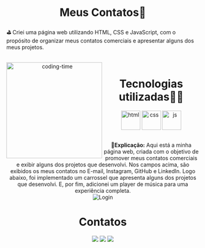 <h1 align="center"> Meus Contatos📱 </h1>

**⛳** Criei uma página web utilizando HTML, CSS e JavaScript, com o propósito de organizar meus contatos comerciais e apresentar alguns dos meus projetos.

<div  align="center"> 
  <div style="display: inline_block"><br>
    <img align="left" height="250" alt="coding-time" src="code.gif">
    <h1 align="center"> Tecnologias utilizadas👨‍💻 </h1>
    <img align="center" width="50" alt="html"  src="https://cdn.jsdelivr.net/gh/devicons/devicon/icons/html5/html5-original.svg">
    <img align="center" width="50" alt="css" src="https://cdn.jsdelivr.net/gh/devicons/devicon/icons/css3/css3-original.svg">
    <img align="center"  width="50" alt="js" src="https://cdn.jsdelivr.net/gh/devicons/devicon/icons/javascript/javascript-plain.svg"> 
</div> 
 
<br>

**📌Explicação:** Aqui está a minha página web, criada com o objetivo de promover meus contatos comerciais e exibir alguns dos projetos que desenvolvi. Nos campos acima, são exibidos os meus contatos no E-mail, Instagram, GitHub e LinkedIn. Logo abaixo, foi implementado um carrossel que apresenta alguns dos projetos que desenvolvi. E, por fim, adicionei um player de música para uma experiência completa.
<br>
<img align="center"  alt="Login"  src="https://github.com/brenno-0923/Meu-contato/assets/85687957/802de83f-9687-4aa9-bd09-19748534eed2"> <p>

  <h1 align="center"> Contatos </h1>
  <a href="https://www.instagram.com/brennoproject/" target="_blank"><img src="https://img.shields.io/badge/-Instagram-%23E4405F?style=for-the-badge&logo=instagram&logoColor=white" target="_blank"></a>
  <a href = "mailto:brennoricardo62@gmail.com"><img src="https://img.shields.io/badge/-Gmail-%23333?style=for-the-badge&logo=gmail&logoColor=white" target="_blank"></a>
 <a href="https://www.linkedin.com/in/brenno-ricardo-9ab051219/" target="_blank"><img src="https://img.shields.io/badge/-LinkedIn-%230077B5?style=for-the-badge&logo=linkedin&logoColor=white" target="_blank"></a> 


